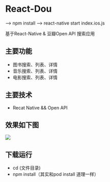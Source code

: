 # React-Dou


--> npm install
--> react-native start index.ios.js


基于React-Native & 豆瓣Open API 搜索应用        

##  主要功能   

+ 图书搜索、列表、详情
+ 音乐搜索、列表、详情
+ 电影搜索、列表、详情

## 主要技术
+ Recat Native && Open API       

## 效果如下图
![](ReactDou.gif)

## 下载运行
+ cd (文件目录)
+ npm install（其实和pod install 道理一样）
